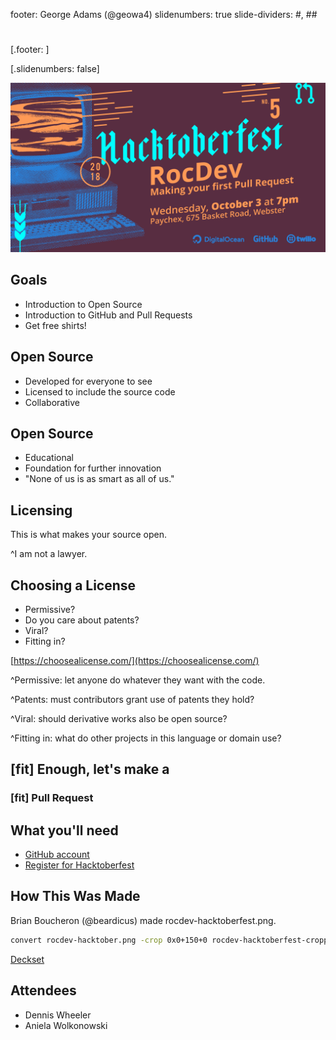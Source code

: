 footer: George Adams (@geowa4)
slidenumbers: true
slide-dividers: #, ##

#

[.footer: ]

[.slidenumbers: false]

![](rocdev-hacktoberfest-cropped.png)

## Goals

- Introduction to Open Source
- Introduction to GitHub and Pull Requests
- Get free shirts!

## Open Source

- Developed for everyone to see
- Licensed to include the source code
- Collaborative

## Open Source

- Educational
- Foundation for further innovation
- "None of us is as smart as all of us."

## Licensing

This is what makes your source open.

^I am not a lawyer.

## Choosing a License

- Permissive?
- Do you care about patents?
- Viral?
- Fitting in?

[https://choosealicense.com/](https://choosealicense.com/)

^Permissive: let anyone do whatever they want with the code.

^Patents: must contributors grant use of patents they hold?

^Viral: should derivative works also be open source?

^Fitting in: what do other projects in this language or domain use?

## [fit] Enough, let's make a

### [fit] Pull Request

## What you'll need

- [GitHub account](https://github.com/join)
- [Register for Hacktoberfest](https://hacktoberfest.digitalocean.com/)

## How This Was Made

Brian Boucheron (@beardicus) made rocdev-hacktoberfest.png.

```bash
convert rocdev-hacktober.png -crop 0x0+150+0 rocdev-hacktoberfest-cropped.png
```

[Deckset](https://www.deckset.com/)

## Attendees

- Dennis Wheeler
- Aniela Wolkonowski
